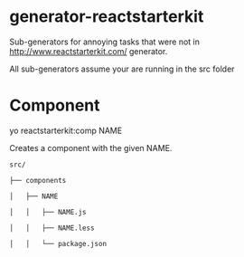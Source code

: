 # generator-reactstarterkit
Sub-generators for annoying tasks that were not in http://www.reactstarterkit.com/ generator.

All sub-generators assume your are running in the src folder

Component
=========
yo reactstarterkit:comp NAME

Creates a component with the given NAME. 

`src/`

`├── components`

`│   ├── NAME`

`│   │   ├── NAME.js`

`│   │   ├── NAME.less`

`│   │   └── package.json`

